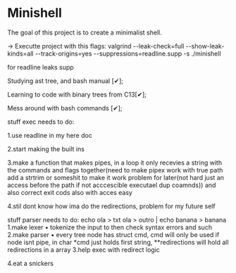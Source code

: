 # Minishell
The goal of this project is to create a minimalist shell.

-> Executte project with this flags: valgrind --leak-check=full --show-leak-kinds=all --track-origins=yes --suppressions=readline.supp -s ./minishell

for readline leaks supp


Studying ast tree, and bash manual [✔];

Learning to code with binary trees from C13[✔];

Mess around with bash commands [✔];


stuff exec needs to do:

1.use readline in my here doc
   
2.start making the built ins

3.make a function that makes pipes, in a loop it only recevies a string with the commands and flags together(need to make pipex work with true path add a strtrim or someshit to make it work problem for later(not hard just an access before the path if not acccescible executael dup coamnds)) and also correct exit cods also with acces easy

4.stil dont know how ima do the redirections, problem for my future self



stuff parser needs to do:
echo ola > txt ola > outro | echo banana > banana
1.make lexer
   • tokenize the input to then check syntax errors and such
2.make parser
   • every tree node has struct cmd, cmd will only be used if node isnt pipe, in char *cmd just holds first string, **redirections will hold all redirections in a array
3.help exec with redirect logic

4.eat a snickers
